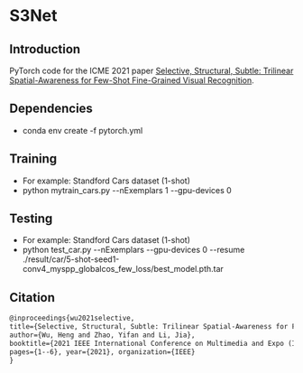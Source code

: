 # S3Net

## Introduction

PyTorch code for the ICME 2021 paper [Selective, Structural, Subtle: Trilinear Spatial-Awareness for Few-Shot Fine-Grained Visual Recognition](http://cvteam.net/papers/2021_ICME_Selective,%20Structural,%20Subtle%20Trilinear%20Spatial-Awareness%20for%20Few-Shot%20Fine-Grained%20Visual%20Recognition.pdf).


## Dependencies

- conda env create -f pytorch.yml

## Training

- For example: Standford Cars dataset (1-shot)
- python mytrain_cars.py --nExemplars 1 --gpu-devices 0

## Testing

- For example: Standford Cars dataset (1-shot)
- python test_car.py --nExemplars --gpu-devices 0 --resume ./result/car/5-shot-seed1-conv4_myspp_globalcos_few_loss/best_model.pth.tar


## Citation




```html
@inproceedings{wu2021selective, 
title={Selective, Structural, Subtle: Trilinear Spatial-Awareness for Few-Shot Fine-Grained Visual Recognition}, 
author={Wu, Heng and Zhao, Yifan and Li, Jia}, 
booktitle={2021 IEEE International Conference on Multimedia and Expo (ICME)},
pages={1--6}, year={2021}, organization={IEEE} 
}
```


